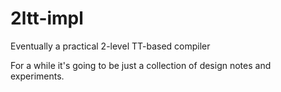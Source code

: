 # 2ltt-impl
Eventually a practical 2-level TT-based compiler

For a while it's going to be just a collection of design notes and experiments.
